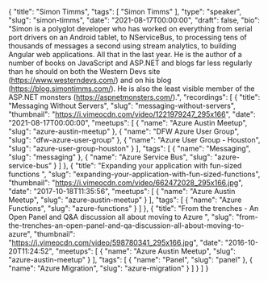 {
  "title": "Simon Timms",
  "tags": [
    "Simon Timms"
  ],
  "type": "speaker",
  "slug": "simon-timms",
  "date": "2021-08-17T00:00:00",
  "draft": false,
  "bio": "Simon is a polyglot developer who has worked on everything from serial port drivers on an Android tablet, to NServiceBus, to processing tens of thousands of messages a second using stream analytics, to building Angular web applications. All that in the last year. He is the author of a number of books on JavaScript and ASP.NET and blogs far less regularly than he should on both the Western Devs site (https://www.westerndevs.com/) and on his blog (https://blog.simontimms.com/). He is also the least visible member of the ASP.NET monsters (https://aspnetmonsters.com/).",
  "recordings": [
    {
      "title": "Messaging Without Servers",
      "slug": "messaging-without-servers",
      "thumbnail": "https://i.vimeocdn.com/video/1221979247_295x166",
      "date": "2021-08-17T00:00:00",
      "meetups": [
        {
          "name": "Azure Austin Meetup",
          "slug": "azure-austin-meetup"
        },
        {
          "name": "DFW Azure User Group",
          "slug": "dfw-azure-user-group"
        },
        {
          "name": "Azure User Group - Houston",
          "slug": "azure-user-group-houston"
        }
      ],
      "tags": [
        {
          "name": "Messaging",
          "slug": "messaging"
        },
        {
          "name": "Azure Service Bus",
          "slug": "azure-service-bus"
        }
      ]
    },
    {
      "title": "Expanding your application with fun-sized functions ",
      "slug": "expanding-your-application-with-fun-sized-functions",
      "thumbnail": "https://i.vimeocdn.com/video/662472028_295x166.jpg",
      "date": "2017-10-18T11:35:56",
      "meetups": [
        {
          "name": "Azure Austin Meetup",
          "slug": "azure-austin-meetup"
        }
      ],
      "tags": [
        {
          "name": "Azure Functions",
          "slug": "azure-functions"
        }
      ]
    },
    {
      "title": "From the trenches - An Open Panel and Q&A discussion all about moving to Azure ",
      "slug": "from-the-trenches-an-open-panel-and-qa-discussion-all-about-moving-to-azure",
      "thumbnail": "https://i.vimeocdn.com/video/598780341_295x166.jpg",
      "date": "2016-10-20T11:24:52",
      "meetups": [
        {
          "name": "Azure Austin Meetup",
          "slug": "azure-austin-meetup"
        }
      ],
      "tags": [
        {
          "name": "Panel",
          "slug": "panel"
        },
        {
          "name": "Azure Migration",
          "slug": "azure-migration"
        }
      ]
    }
  ]
}